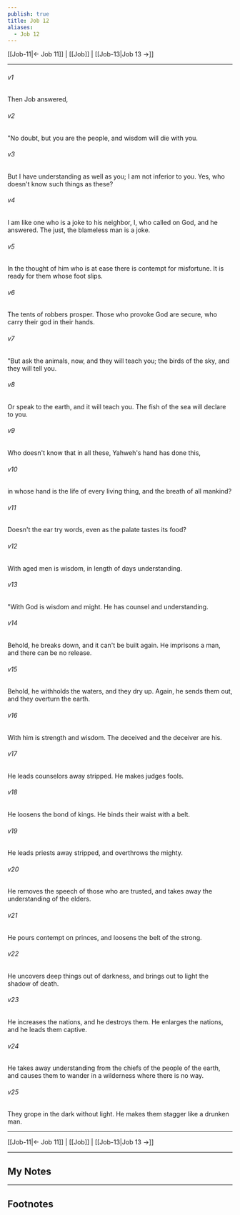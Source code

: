 ```yaml
---
publish: true
title: Job 12
aliases:
  - Job 12
---
```


[[Job-11|← Job 11]] | [[Job]] | [[Job-13|Job 13 →]]
***



###### v1 
Then Job answered, 

###### v2 
"No doubt, but you are the people, and wisdom will die with you. 

###### v3 
But I have understanding as well as you; I am not inferior to you. Yes, who doesn't know such things as these? 

###### v4 
I am like one who is a joke to his neighbor, I, who called on God, and he answered. The just, the blameless man is a joke. 

###### v5 
In the thought of him who is at ease there is contempt for misfortune. It is ready for them whose foot slips. 

###### v6 
The tents of robbers prosper. Those who provoke God are secure, who carry their god in their hands. 

###### v7 
"But ask the animals, now, and they will teach you; the birds of the sky, and they will tell you. 

###### v8 
Or speak to the earth, and it will teach you. The fish of the sea will declare to you. 

###### v9 
Who doesn't know that in all these, Yahweh's hand has done this, 

###### v10 
in whose hand is the life of every living thing, and the breath of all mankind? 

###### v11 
Doesn't the ear try words, even as the palate tastes its food? 

###### v12 
With aged men is wisdom, in length of days understanding. 

###### v13 
"With God is wisdom and might. He has counsel and understanding. 

###### v14 
Behold, he breaks down, and it can't be built again. He imprisons a man, and there can be no release. 

###### v15 
Behold, he withholds the waters, and they dry up. Again, he sends them out, and they overturn the earth. 

###### v16 
With him is strength and wisdom. The deceived and the deceiver are his. 

###### v17 
He leads counselors away stripped. He makes judges fools. 

###### v18 
He loosens the bond of kings. He binds their waist with a belt. 

###### v19 
He leads priests away stripped, and overthrows the mighty. 

###### v20 
He removes the speech of those who are trusted, and takes away the understanding of the elders. 

###### v21 
He pours contempt on princes, and loosens the belt of the strong. 

###### v22 
He uncovers deep things out of darkness, and brings out to light the shadow of death. 

###### v23 
He increases the nations, and he destroys them. He enlarges the nations, and he leads them captive. 

###### v24 
He takes away understanding from the chiefs of the people of the earth, and causes them to wander in a wilderness where there is no way. 

###### v25 
They grope in the dark without light. He makes them stagger like a drunken man.

***
[[Job-11|← Job 11]] | [[Job]] | [[Job-13|Job 13 →]]

---
## My Notes

---
## Footnotes